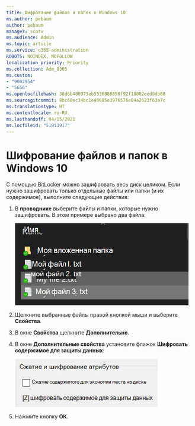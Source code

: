 ```yaml
---
title: Шифрование файлов и папок в Windows 10
ms.author: pebaum
author: pebaum
manager: scotv
ms.audience: Admin
ms.topic: article
ms.service: o365-administration
ROBOTS: NOINDEX, NOFOLLOW
localization_priority: Priority
ms.collection: Adm_O365
ms.custom:
- "9002954"
- "5656"
ms.openlocfilehash: 38d6b480973eb5536880856f92f18802eed9db08
ms.sourcegitcommit: 8bc60ec34bc1e40685e3976576e04a2623f63a7c
ms.translationtype: HT
ms.contentlocale: ru-RU
ms.lasthandoff: 04/15/2021
ms.locfileid: "51813917"
---
```

# <a name="encrypt-files-or-folder-in-windows-10"></a>Шифрование файлов и папок в Windows 10

С помощью BitLocker можно зашифровать весь диск целиком. Если нужно зашифровать только отдельные файлы или папки (и их содержимое), выполните следующие действия:

1. В **проводнике** выберите файлы и папки, которые нужно зашифровать. В этом примере выбрано два файла:

    ![Выберите файлы или папки для шифрования](media/select-for-encrypting.png)

2. Щелкните выбранные файлы правой кнопкой мыши и выберите **Свойства**.

3. В окне **Свойства** щелкните **Дополнительно**.

4. В окне **Дополнительные свойства** установите флажок **Шифровать содержимое для защиты данных**:

    ![Шифровать содержимое](media/encrypt-contents.png)

5. Нажмите кнопку **ОК**.

